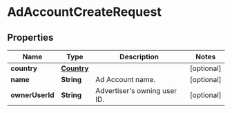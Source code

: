 

# AdAccountCreateRequest

## Properties

Name | Type | Description | Notes
------------ | ------------- | ------------- | -------------
**country** | [**Country**](Country.md) |  |  [optional]
**name** | **String** | Ad Account name. |  [optional]
**ownerUserId** | **String** | Advertiser&#39;s owning user ID. |  [optional]




